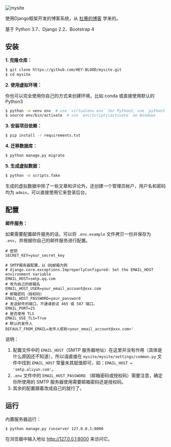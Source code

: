 ![mysite](https://socialify.git.ci/HEY-BLOOD/mysite/image?description=1&pattern=Plus&theme=Light)

使用Django框架开发的博客系统，从 [杜赛的博客](https://www.dusaiphoto.com/) 学来的。

基于 Python 3.7、Django 2.2、Bootstrap 4

## 安装

**1. 克隆仓库：**

```sh
$ git clone https://github.com/HEY-BLOOD/mysite.git
$ cd mysite
```

**2. 使用虚拟环境：**

你也可以完全使用你自己的方式来创建环境，比如 conda 或直接使用默认的 Python3

```sh
$ python -m venv env  # use `virtualenv env` for Python2, use `python3 ...` for Python3 on Linux & macOS
$ source env/bin/activate  # use `env\Scripts\activate` on Windows
```

**3. 安装项目依赖：**

```sh
$ pip install -r requirements.txt
```

**4. 迁移数据库：**

```sh
$ python manage.py migrate
```

**5. 生成虚拟数据：**

```sh
$ python -m scripts.fake
```

生成的虚拟数据中除了一些文章和评论外，还创建一个管理员帐户，用户名和密码均为 `admin`，可以直接使用它来登录后台。

## 配置

**邮件服务：**

如果需要配置邮件服务的话，可以将 `.env.example` 文件拷贝一份并保存为 `.env`，并根据你自己的邮件服务进行配置。

```
# 密钥
SECRET_KEY=your_secret_key

# SMTP服务器配置，以 QQ邮箱为例
# django.core.exceptions.ImproperlyConfigured: Set the EMAIL_HOST environment variable
EMAIL_HOST=smtp.qq.com
# 改为自己的邮箱名
EMAIL_HOST_USER=your_email_account@xxx.com
# 邮箱密码（授权码）
EMAIL_HOST_PASSWORD=your_password
# 发送邮件的端口，不通请尝试 465 或 587 端口。
EMAIL_PORT=25
# 是否使用 TLS
EMAIL_USE_TLS=True
# 默认的发件人
DEFAULT_FROM_EMAIL=发件人昵称<your_email_account@xxx.com>'
```

说明：

1. 配置文件中的 `EMAIL_HOST`（SMTP 服务器地址）在这里并没有作用（具体是什么原因还不知道），所以请直接在 `mysite/mysite/settings/common.py` 文件中找到 `EMAIL_HOST` 常量未其赋值即可，如：`EMAIL_HOST = 'smtp.aliyun.com'`。
2. `.env` 文件中的 `EMAIL_HOST_PASSWORD` （邮箱密码或授权码）需要注意，确定你所使用的 SMTP 服务器使用需要邮箱密码还是授权码。
3. 其余的配置跟着改成自己的就行了。

## 运行

内置服务器运行：

```sh
$ python manage.py runserver 127.0.0.1:8000
```

在浏览器中输入地址 http://127.0.0.1:8000 来访问它。

